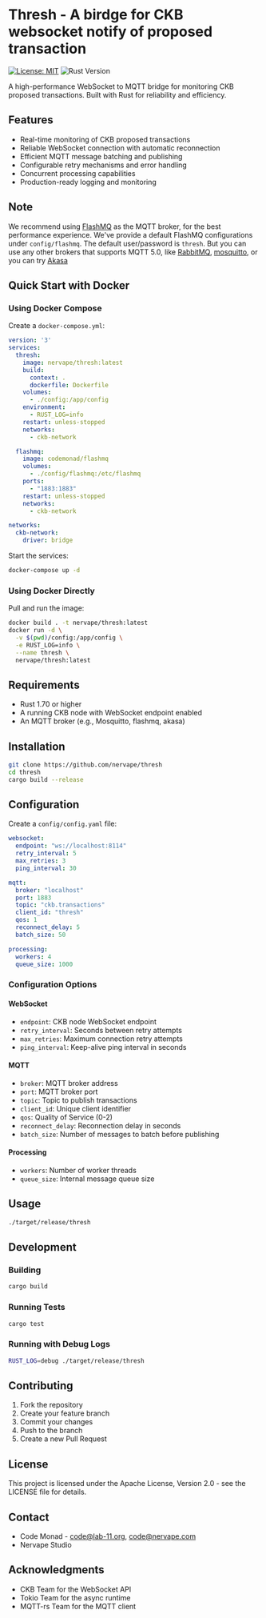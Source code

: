 # Thresh - A birdge for CKB websocket notify of proposed transaction

[![License: MIT](https://img.shields.io/badge/License-MIT-yellow.svg)](https://opensource.org/licenses/MIT)
![Rust Version](https://img.shields.io/badge/rust-1.73+-blue.svg)

A high-performance WebSocket to MQTT bridge for monitoring CKB proposed transactions. Built with Rust for reliability and efficiency.

## Features

- Real-time monitoring of CKB proposed transactions
- Reliable WebSocket connection with automatic reconnection
- Efficient MQTT message batching and publishing
- Configurable retry mechanisms and error handling
- Concurrent processing capabilities
- Production-ready logging and monitoring

## Note

We recommend using [FlashMQ](https://www.flashmq.org) as the MQTT broker, for the best performance experience. We've provide a default FlashMQ configurations under `config/flashmq`. The default user/password is `thresh`.
But you can use any other brokers that supports MQTT 5.0, like [RabbitMQ](https://www.rabbitmq.com), [mosquitto](https://mosquitto.org), or you can try [Akasa](https://github.com/akasamq/akasa)

## Quick Start with Docker

### Using Docker Compose

Create a `docker-compose.yml`:

```yaml
version: '3'
services:
  thresh:
    image: nervape/thresh:latest
    build:
      context: .
      dockerfile: Dockerfile
    volumes:
      - ./config:/app/config
    environment:
      - RUST_LOG=info
    restart: unless-stopped
    networks:
      - ckb-network

  flashmq:
    image: codemonad/flashmq
    volumes:
      - ./config/flashmq:/etc/flashmq
    ports:
      - "1883:1883"
    restart: unless-stopped
    networks:
      - ckb-network

networks:
  ckb-network:
    driver: bridge
```

Start the services:

```bash
docker-compose up -d
```

### Using Docker Directly

Pull and run the image:

```bash
docker build . -t nervape/thresh:latest
docker run -d \
  -v $(pwd)/config:/app/config \
  -e RUST_LOG=info \
  --name thresh \
  nervape/thresh:latest
```

## Requirements

- Rust 1.70 or higher
- A running CKB node with WebSocket endpoint enabled
- An MQTT broker (e.g., Mosquitto, flashmq, akasa)

## Installation

```bash
git clone https://github.com/nervape/thresh
cd thresh
cargo build --release
```

## Configuration

Create a `config/config.yaml` file:

```yaml
websocket:
  endpoint: "ws://localhost:8114"
  retry_interval: 5
  max_retries: 3
  ping_interval: 30

mqtt:
  broker: "localhost"
  port: 1883
  topic: "ckb.transactions"
  client_id: "thresh"
  qos: 1
  reconnect_delay: 5
  batch_size: 50

processing:
  workers: 4
  queue_size: 1000
```

### Configuration Options

#### WebSocket
- `endpoint`: CKB node WebSocket endpoint
- `retry_interval`: Seconds between retry attempts
- `max_retries`: Maximum connection retry attempts
- `ping_interval`: Keep-alive ping interval in seconds

#### MQTT
- `broker`: MQTT broker address
- `port`: MQTT broker port
- `topic`: Topic to publish transactions
- `client_id`: Unique client identifier
- `qos`: Quality of Service (0-2)
- `reconnect_delay`: Reconnection delay in seconds
- `batch_size`: Number of messages to batch before publishing

#### Processing
- `workers`: Number of worker threads
- `queue_size`: Internal message queue size

## Usage

```bash
./target/release/thresh
```

## Development

### Building

```bash
cargo build
```

### Running Tests

```bash
cargo test
```

### Running with Debug Logs

```bash
RUST_LOG=debug ./target/release/thresh
```

## Contributing

1. Fork the repository
2. Create your feature branch
3. Commit your changes
4. Push to the branch
5. Create a new Pull Request

## License

This project is licensed under the Apache License, Version 2.0 - see the LICENSE file for details.

## Contact

- Code Monad - code@lab-11.org, code@nervape.com
- Nervape Studio

## Acknowledgments

- CKB Team for the WebSocket API
- Tokio Team for the async runtime
- MQTT-rs Team for the MQTT client
